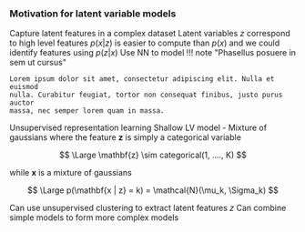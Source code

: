 ### Motivation for latent variable models ###

Capture latent features in a complex dataset
Latent variables $z$ correspond to high level features
$p(x | z)$ is easier to compute than $p(x)$ and we could identify features using $p(z|x)$
Use NN to model 
!!! note "Phasellus posuere in sem ut cursus"

    Lorem ipsum dolor sit amet, consectetur adipiscing elit. Nulla et euismod
    nulla. Curabitur feugiat, tortor non consequat finibus, justo purus auctor
    massa, nec semper lorem quam in massa.

Unsupervised representation learning
Shallow LV model - Mixture of gaussians
where the feature $\mathbf{z}$ is simply a categorical variable 

$$
\Large \mathbf{z} \sim categorical(1, ...., K)
$$

while $\mathbf{x}$ is a mixture of gaussians

$$
\Large p(\mathbf{x | z} = k) = \mathcal{N}(\mu_k, \Sigma_k)
$$

Can use unsupervised clustering to extract latent features $z$
Can combine simple models to form more complex models

